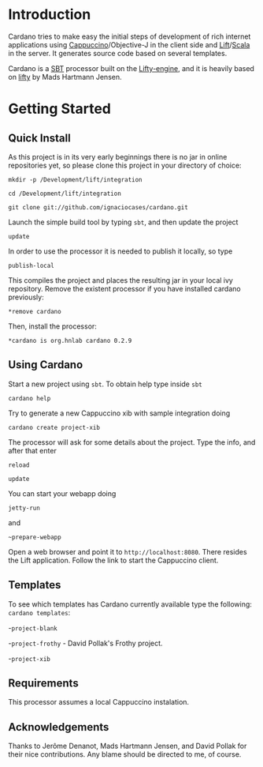 Introduction
============
Cardano tries to make easy the initial steps of development of rich internet applications using [Cappuccino](http://cappuccino.org)/Objective-J in the client side and [Lift](http://liftweb.net)/[Scala](http://scala-lang.org/) in the server. It generates source code based on several templates.

Cardano is a [SBT](http://code.google.com/p/simple-build-tool/) processor built on the [Lifty-engine](http://lifty.github.com/), and it is heavily based on [lifty](http://lifty.github.com) by Mads Hartmann Jensen.

Getting Started
===============

Quick Install
-------------

As this project is in its very early beginnings there is no jar in online repositories yet, so please clone this project in your directory of choice:

`mkdir -p /Development/lift/integration`

`cd /Development/lift/integration`

`git clone git://github.com/ignaciocases/cardano.git`

Launch the simple build tool by typing `sbt`, and then update the project

`update`

In order to use the processor it is needed to publish it locally, so type

`publish-local`

This compiles the project and places the resulting jar in your local ivy repository. Remove the existent processor if you have installed cardano previously:

`*remove cardano`

Then, install the processor:

`*cardano is org.hnlab cardano 0.2.9`

Using Cardano
-------------
Start a new project using `sbt`. To obtain help type inside `sbt`

`cardano help`

Try to generate a new Cappuccino xib with sample integration doing

`cardano create project-xib`

The processor will ask for some details about the project. Type the info, and after that enter

`reload`

`update`

You can start your webapp doing

`jetty-run`

and

`~prepare-webapp`

Open a web browser and point it to `http://localhost:8080`. There resides the Lift application. Follow the link to start the Cappuccino client.

Templates
---------

To see which templates has Cardano currently available type the following:
`cardano templates`:

-`project-blank`

-`project-frothy` - David Pollak's Frothy project.

-`project-xib`

Requirements
------------

This processor assumes a local Cappuccino instalation.

Acknowledgements
----------------

Thanks to Jerôme Denanot, Mads Hartmann Jensen, and David Pollak for their nice contributions. Any blame should be directed to me, of course.